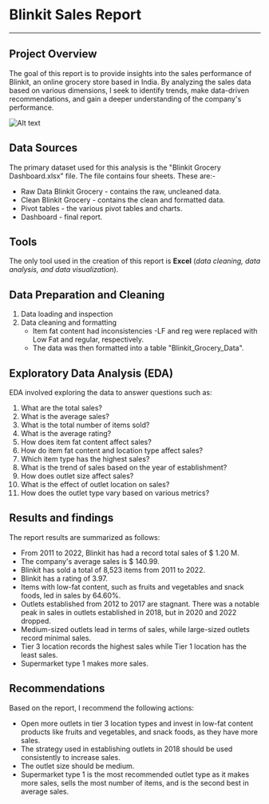 # Blinkit Sales Report 
---

## Project Overview

The goal of this report is to provide insights into the sales performance of Blinkit, an online grocery store based in India. By analyzing the sales data based on various dimensions, I seek to identify trends, make data-driven recommendations, and gain a deeper understanding of the company's performance. 

![Alt text](Dashboard.png)


## Data Sources
The primary dataset used for this analysis is the "Blinkit Grocery Dashboard.xlsx" file. The file contains four sheets. These are:-
- Raw Data Blinkit Grocery - contains the raw, uncleaned data.
- Clean Blinkit Grocery - contains the clean and formatted data.
- Pivot tables - the various pivot tables and charts.
- Dashboard - final report.

## Tools

The only tool used in the creation of this report is **Excel** (*data cleaning, data analysis, and data visualization*).

## Data Preparation and Cleaning

1. Data loading and inspection
2. Data cleaning and formatting
   - Item fat content had inconsistencies -LF and reg were replaced with Low Fat and regular, respectively.
   - The data was then formatted into a table "Blinkit_Grocery_Data".

## Exploratory Data Analysis (EDA)

EDA involved exploring the data to answer questions such as:
1. What are the total sales?
2. What is the average sales?
3. What is the total number of items sold?
4. What is the average rating?
5. How does item fat content affect sales?
6. How do item fat content and location type affect sales?
7. Which item type has the highest sales?
8. What is the trend of sales based on the year of establishment?
9. How does outlet size affect sales?
10. What is the effect of outlet location on sales?
11. How does the outlet type vary based on various metrics?

## Results and findings 

The report results are summarized as follows:
- From 2011 to 2022, Blinkit has had a record total sales of $ 1.20 M.
- The company's average sales is $ 140.99.
- Blinkit has sold a total of 8,523 items from 2011 to 2022.
- Blinkit has a rating of 3.97.
- Items with low-fat content, such as fruits and vegetables and snack foods, led in sales by 64.60%.
- Outlets established from 2012 to 2017 are stagnant. There was a notable peak in sales in outlets established in 2018, but in 2020 and 2022 dropped.
- Medium-sized outlets lead in terms of sales, while large-sized outlets record minimal sales.
- Tier 3 location records the highest sales while Tier 1 location has the least sales.
- Supermarket type 1 makes more sales.

## Recommendations

Based on the report, I recommend the following actions:

- Open more outlets in tier 3 location types and invest in low-fat content products like fruits and vegetables, and snack foods, as they have more sales.
- The strategy used in establishing outlets in 2018 should be used consistently to increase sales.
- The outlet size should be medium.
- Supermarket type 1 is the most recommended outlet type as it makes more sales, sells the most number of items, and is the second best in average sales. 









